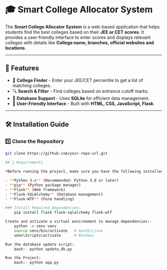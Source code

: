 # 🎓 Smart College Allocator System

The **Smart College Allocator System** is a web-based application that helps students find the best colleges based on their **JEE or CET scores**. It provides a user-friendly interface to enter scores and displays relevant colleges with details like **College name, branches, official websites and locations**.

---

## 🚀 Features

- 🏫 **College Finder** - Enter your JEE/CET percentile to get a list of matching colleges.
- 🔍 **Search & Filter** - Find colleges based on entrance cutoff marks.
- 💾 **Database Support** - Uses **SQLite** for efficient data management.
- 🎨 **User-Friendly Interface** - Built with **HTML, CSS, JavaScript, Flask**.

---

## 🛠️ Installation Guide

### 1️⃣ **Clone the Repository**
```bash
git clone https://github.com/your-repo-url.git

## 📜 Requirements

*Before running the project, make sure you have the following installed:*

- **Python 3.x** (Recommended: Python 3.8 or later)
- **pip** (Python package manager)
- **Flask** (Web framework)
- **Flask-SQLAlchemy** (Database management)
- **Flask-WTF** (Form handling)

### Install Required Dependencies:-
    pip install flask flask-sqlalchemy flask-wtf

Create and activate a virtual environment to manage dependencies:-
    python -m venv venv
    source venv/bin/activate   # macOS/Linux
    venv\Scripts\activate      # Windows

Run the database update script:
    bash:- python update_db.py

Run the Project:
    bash:- python app.py
